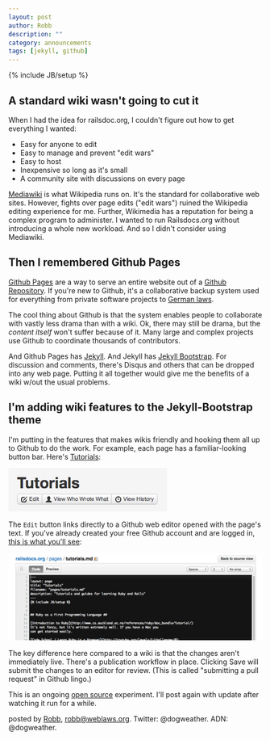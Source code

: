 ```yaml
---
layout: post
author: Robb
description: ""
category: announcements
tags: [jekyll, github]
---
```

{% include JB/setup %}


## A standard wiki wasn't going to cut it ##

When I had the idea for railsdoc.org, I couldn't figure out how to get
everything I wanted:

* Easy for anyone to edit
* Easy to manage and prevent "edit wars"
* Easy to host
* Inexpensive so long as it's small
* A community site with discussions on every page

[Mediawiki](http://www.mediawiki.org/wiki/MediaWiki) is what Wikipedia
runs on. It's the standard for collaborative web sites. However,
fights over page edits ("edit wars") ruined the Wikipedia editing
experience for me. Further, Wikimedia has a reputation for being a
complex program to administer. I wanted to run Railsdocs.org without
introducing a whole new workload. And so I didn't consider using
Mediawiki.

## Then I remembered Github Pages ##

[Github Pages](http://pages.github.com/) are a way to serve an entire
website out of a [Github Repository](https://github.com/). If you're
new to Github, it's a collaborative backup system used for everything
from private software projects to
[German laws](https://github.com/bundestag/gesetze). 

The cool thing about Github is that the system enables people to
collaborate with vastly less drama than with a wiki. Ok, there may
still be drama, but the *content itself* won't suffer because of it.
Many large and complex projects use Github to coordinate thousands of
contributors.

And Github Pages has
[Jekyll](https://help.github.com/articles/using-jekyll-with-pages).
And Jekyll has [Jekyll Bootstrap](http://jekyllbootstrap.com/). For
discussion and comments, there's Disqus and others that can be dropped
into any web page. Putting it all together would give me the benefits
of a wiki w/out the usual problems.


## I'm adding wiki features to the Jekyll-Bootstrap theme ##

I'm putting in the features that makes wikis friendly and hooking them
all up to Github to do the work. For example, each page has a
familiar-looking button bar. Here's
[Tutorials](/pages/tutorials.html):

![Edit Button](/images/unwiki-button-bar-screenshot.png)

The `Edit` button links directly to a Github web editor opened with
the page's text. If you've already created your free Github account
and are logged in,
[this is what you'll see](https://github.com/dogweather/railsdocs.org/edit/gh-pages/pages/tutorials.md):

![Page Editor](/images/edit-window-screenshot.png)

The key difference here compared to a wiki is that the changes aren't
immediately live. There's a publication workflow in place. Clicking
Save will submit the changes to an editor for review. (This is called
"submitting a pull request" in Github lingo.)

This is an ongoing
[open source](https://github.com/dogweather/railsdocs.org/tree/gh-pages)
experiment. I'll post again with update after watching it run for a
while.



posted by [Robb](http://www.weblaws.org/robb/about), robb@weblaws.org.
Twitter: @dogweather. ADN: @dogweather.
